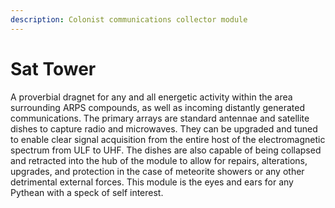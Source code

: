 ```yaml
---
description: Colonist communications collector module
---
```


# Sat Tower

A proverbial dragnet for any and all energetic activity within the area surrounding ARPS compounds, as well as incoming distantly generated communications. The primary arrays are standard antennae and satellite dishes to capture radio and microwaves. They can be upgraded and tuned to enable clear signal acquisition from the entire host of the electromagnetic spectrum from ULF to UHF. The dishes are also capable of being collapsed and retracted into the hub of the module to allow for repairs, alterations, upgrades, and protection in the case of meteorite showers or any other detrimental external forces. This module is the eyes and ears for any Pythean with a speck of self interest.
